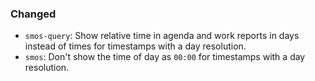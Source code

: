 ### Changed

* `smos-query`:  Show relative time in agenda and work reports in days instead of times for timestamps with a day resolution.
* `smos`: Don't show the time of day as `00:00` for timestamps with a day resolution.
